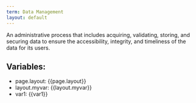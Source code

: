 ```yaml
---
term: Data Management
layout: default
---
```

An administrative process that includes acquiring, validating, storing,  and securing data to ensure the accessibility, integrity, and timeliness of the data for its users.

## Variables:
  - page.layout: {{page.layout}}
  - layout.myvar: {{layout.myvar}}
  - var1: {{var1}}
